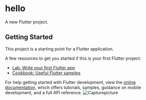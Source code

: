# hello

A new Flutter project.

## Getting Started

This project is a starting point for a Flutter application.

A few resources to get you started if this is your first Flutter project:

- [Lab: Write your first Flutter app](https://docs.flutter.dev/get-started/codelab)
- [Cookbook: Useful Flutter samples](https://docs.flutter.dev/cookbook)

For help getting started with Flutter development, view the
[online documentation](https://docs.flutter.dev/), which offers tutorials,
samples, guidance on mobile development, and a full API reference.
![Capturepicture](https://github.com/valensniyonkuru/mobile-programing/assets/122721666/e47fa3b6-9224-4f3b-aaf2-bb85adda5449)
